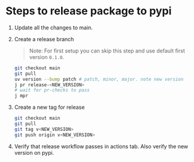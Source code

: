 # Steps to release package to pypi

1. Update all the changes to main.
1. Create a release branch

    > Note: For first setup you can skip this step and use default first version `0.1.0`.

    ```bash
    git checkout main
    git pull
    uv version --bump patch # patch, minor, major. note new version
    j pr release-<NEW_VERSION>
    # wait for pr-checks to pass
    j mpr
    ```

1. Create a new tag for release

    ```bash
    git checkout main
    git pull
    git tag v<NEW_VERSION>
    git push origin v<NEW_VERSION>
    ```

1. Verify that release workflow passes in actions tab. Also verify the new version on pypi.

